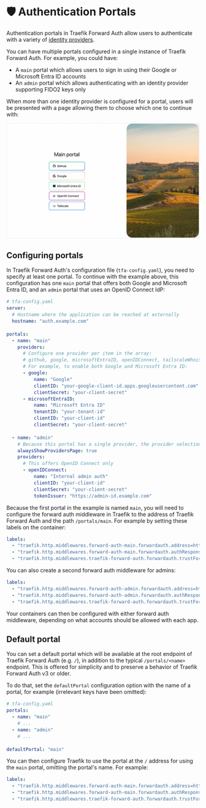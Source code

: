 # 🛡️ Authentication Portals

Authentication portals in Traefik Forward Auth allow users to authenticate with a variety of [identity providers](./05-supported-providers.md).

You can have multiple portals configured in a single instance of Traefik Forward Auth. For example, you could have:

- A `main` portal which allows users to sign in using their Google or Microsoft Entra ID accounts
- An `admin` portal which allows authenticating with an identity provider supporting FIDO2 keys only

When more than one identity provider is configured for a portal, users will be presented with a page allowing them to choose which one to continue with:

![Screenshot of an Authentication Portal in Traefik Forward Auth, showing the list of configured portals that users can choose](./assets/portal.webp)

## Configuring portals

In Traefik Forward Auth's configuration file (`tfa-config.yaml`), you need to specify at least one portal. To continue with the example above, this configuration has one `main` portal that offers both Google and Microsoft Entra ID, and an `admin` portal that uses an OpenID Connect IdP:

```yaml
# tfa-config.yaml
server:
  # Hostname where the application can be reached at externally
  hostname: "auth.example.com"

portals:
  - name: "main"
    providers:
      # Configure one provider per item in the array:
      # github, google, microsoftEntraID, openIDConnect, tailscaleWhois
      # For example, to enable both Google and Microsoft Entra ID:
      - google:
          name: "Google"
          clientID: "your-google-client-id.apps.googleusercontent.com"
          clientSecret: "your-client-secret"
      - microsoftEntraID:
          name: "Microsoft Entra ID"
          tenantID: "your-tenant-id"
          clientID: "your-client-id"
          clientSecret: "your-client-secret"

  - name: "admin"
    # Because this portal has a single provider, the provider selection page is hidden by default, unless "alwaysShowProvidersPage" is true
    alwaysShowProvidersPage: true
    providers:
      # This offers OpenID Connect only
      - openIDConnect:
          name: "Internal admin auth"
          clientID: "your-client-id"
          clientSecret: "your-client-secret"
          tokenIssuer: "https://admin-id.example.com"
```

Because the first portal in the example is named `main`, you will need to configure the forward auth middleware in Traefik to the address of Traefik Forward Auth and the path `/portals/main`. For example by setting these labels on the container:

```yaml
labels:
  - "traefik.http.middlewares.forward-auth-main.forwardauth.address=http://traefik-forward-auth:4181/portals/main"
  - "traefik.http.middlewares.forward-auth-main.forwardauth.authResponseHeaders=X-Forwarded-User,X-Forwarded-Displayname,X-Authenticated-User"
  - "traefik.http.middlewares.traefik-forward-auth.forwardauth.trustForwardHeader=true"
```

You can also create a second forward auth middleware for admins:

```yaml
labels:
  - "traefik.http.middlewares.forward-auth-admin.forwardauth.address=http://traefik-forward-auth:4181/portals/admin"
  - "traefik.http.middlewares.forward-auth-admin.forwardauth.authResponseHeaders=X-Forwarded-User,X-Forwarded-Displayname,X-Authenticated-User"
  - "traefik.http.middlewares.traefik-forward-auth.forwardauth.trustForwardHeader=true"
```

Your containers can then be configured with either forward auth middleware, depending on what accounts should be allowed with each app.

## Default portal

You can set a default portal which will be available at the root endpoint of Traefik Forward Auth (e.g. `/`), in addition to the typical `/portals/<name>` endpoint. This is offered for simplicity and to preserve a behavior of Traefik Forward Auth v3 or older.

To do that, set the `defaultPortal` configuration option with the name of a portal, for example (irrelevant keys have been omitted):

```yaml
# tfa-config.yaml
portals:
  - name: "main"
    # ...
  - name: "admin"
    # ...

defaultPortal: "main"
```

You can then configure Traefik to use the portal at the `/` address for using the `main` portal, omitting the portal's name. For example:

```yaml
labels:
  - "traefik.http.middlewares.forward-auth-main.forwardauth.address=http://traefik-forward-auth:4181/"
  - "traefik.http.middlewares.forward-auth-main.forwardauth.authResponseHeaders=X-Forwarded-User,X-Forwarded-Displayname,X-Authenticated-User"
  - "traefik.http.middlewares.traefik-forward-auth.forwardauth.trustForwardHeader=true"
```
